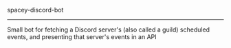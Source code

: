 spacey-discord-bot

---

Small bot for fetching a Discord server's (also called a guild) scheduled events, and presenting that server's events in an API
